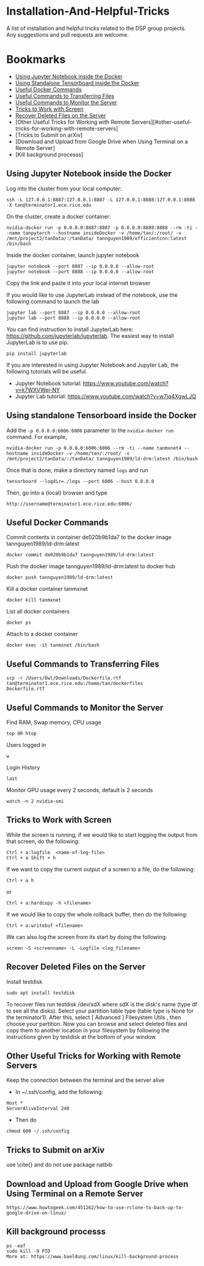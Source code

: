 # Installation-And-Helpful-Tricks
A list of installation and helpful tricks related to the DSP group projects. <br>
Any suggestions and pull requests are welcome. 

# Bookmarks
  * [Using Jupyter Notebook inside the Docker](#using-jupyter-notebook-inside-the-docker)
  * [Using Standalone Tensorboard inside the Docker](#using-standalone-tensorboard-inside-the-docker)
  * [Useful Docker Commands](#useful-docker-commands)
  * [Useful Commands to Transferring Files](#useful-commands-to-transferring-files)
  * [Useful Commands to Monitor the Server](#useful-commands-to-monitor-the-server)
  * [Tricks to Work with Screen](#tricks-to-work-with-screen)
  * [Recover Deleted Files on the Server](#recover-deleted-files-on-the-server)
  * [Other Useful Tricks for Working with Remote Servers][#other-useful-tricks-for-working-with-remote-servers]
  * [Tricks to Submit on arXiv]
  * [Download and Upload from Google Drive when Using Terminal on a Remote Server]
  * [Kill background processs]
  
## Using Jupyter Notebook inside the Docker
Log into the cluster from your local computer:
```
ssh -L 127.0.0.1:8887:127.0.0.1:8887 -L 127.0.0.1:8888:127.0.0.1:8888 -X tan@terminator1.ece.rice.edu
```
On the cluster, create a docker container:
```
nvidia-docker run -p 0.0.0.0:8887:8887 -p 0.0.0.0:8888:8888 --rm -ti --name tanpytorch --hostname insideDocker -v /home/tan/:/root/ -v /mnt/project2/tanData/:/tanData/ tannguyen1989/efficientcnn:latest /bin/bash
```
Inside the docker container, launch jupyter notebook
```
jupyter notebook --port 8887 --ip 0.0.0.0 --allow-root
jupyter notebook --port 8888 --ip 0.0.0.0 --allow-root
```
Copy the link and paste it into your local internet browser

If you would like to use JupyterLab instead of the notebook, use the following command to launch the lab
```
jupyter lab --port 8887 --ip 0.0.0.0 --allow-root
jupyter lab --port 8888 --ip 0.0.0.0 --allow-root
```
You can find instruction to install JupyterLab here: https://github.com/jupyterlab/jupyterlab. The easiest way to install JupyterLab is to use pip.
```
pip install jupyterlab
```
If you are interested in using Jupyter Notebook and Jupyter Lab, the following tutorials will be useful.
* Jupyter Notebook tutorial: https://www.youtube.com/watch?v=k7WXVWej-NY
* Jupyter Lab tutorial: https://www.youtube.com/watch?v=w7jq4XgwLJQ
## Using standalone Tensorboard inside the Docker
Add the `-p 0.0.0.0:6006:6006` parameter to the `nvidia-docker run` command. For example, 
```
nvidia-docker run -p 0.0.0.0:6006:6006 --rm -ti --name tanmxnet4 --hostname insideDocker -v /home/tan/:/root/ -v /mnt/project2/tanData/:/tanData/ tannguyen1989/ld-drm:latest /bin/bash
```

Once that is done, make a directory named `logs` and run 
```
tensorboard --logdir=./logs --port 6006 --host 0.0.0.0
```
Then, go into a (local) browser and type 
```
http://username@terminator1.ece.rice.edu:6006/
```

## Useful Docker Commands
Commit contents in container de020b9b1da7 to the docker image tannguyen1989/ld-drm:latest
```
docker commit de020b9b1da7 tannguyen1989/ld-drm:latest
```
Push the docker image tannguyen1989/ld-drm:latest to docker hub
```
docker push tannguyen1989/ld-drm:latest
```
Kill a docker container tanmxnet
```
docker kill tanmxnet
```
List all docker containers
```
docker ps
```
Attach to a docker container
```
docker exec -it tanmxnet /bin/bash
```

## Useful Commands to Transferring Files
```
scp -r /Users/Owl/Downloads/Dockerfile.rtf tan@terminator1.ece.rice.edu:/home/tan/dockerfiles
Dockerfile.rtf
```

## Useful Commands to Monitor the Server
Find RAM, Swap memory, CPU usage
```
top OR htop
```
Users logged in
```
w
```
Login History
```
last
```
Monitor GPU usage every 2 seconds, default is 2 seconds
```
watch -n 2 nvidia-smi
```

## Tricks to Work with Screen
While the screen is running, if we would like to start logging the output from that screen, do the following:
```
Ctrl + a:logfile  <name-of-log-file>
Ctrl + a Shift + h
```
If we want to copy the current output of a screen to a file, do the following:
```
Ctrl + a h
```
or
```
Ctrl + a:hardcopy -h <filename>
```
If we would like to copy the whole rollback buffer, then do the following:
```
Ctrl + a:writebuf <filename>
```
We can also log the screen from its start by doing the following:
```
screen -S <screenname> -L -Logfile <log_filename>
```
## Recover Deleted Files on the Server
Install testdisk
```
sudo apt install testdisk
```
To recover files run testdisk /dev/sdX where sdX is the disk's name (type df to see all the disks). Select your partition table type (table type is None for the terminator1). After this, select [ Advanced ] Filesystem Utils , then choose your partition. Now you can browse and select deleted files and copy them to another location in your filesystem by following the instructions given by testdisk at the bottom of your window.

## Other Useful Tricks for Working with Remote Servers
Keep the connection between the terminal and the server alive 
* In ~/.ssh/config, add the following:
```
Host *
ServerAliveInterval 240
```
* Then do
```
chmod 600 ~/.ssh/config
```

## Tricks to Submit on arXiv
use \cite{} and do not use package natbib

## Download and Upload from Google Drive when Using Terminal on a Remote Server
```
https://www.howtogeek.com/451262/how-to-use-rclone-to-back-up-to-google-drive-on-linux/
```

## Kill background processs
```
ps -eaf
sudo kill -9 PID
More at: https://www.baeldung.com/linux/kill-background-process
```

